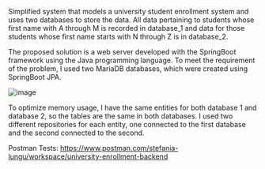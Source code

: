 Simplified system that models a university student enrollment system and uses two databases to store the data. 
All data pertaining to students whose first name with A through M is recorded in database_1 and data for those students whose first name starts with N through Z is in database_2.

The proposed solution is a web server developed with the SpringBoot framework using the Java programming language. To meet the requirement of the problem, I used two MariaDB databases, which were created using SpringBoot JPA.

![image](https://github.com/lungu-stefania-paraschiva/University-enrollment-system/assets/102326882/87688e8e-2fdd-46f7-b1f4-838596489aee)

To optimize memory usage, I have the same entities for both database 1 and database 2, so the tables are the same in both databases. I used two different repositories for each entity, one connected to the first database and the second connected to the second.

Postman Tests: https://www.postman.com/stefania-lungu/workspace/university-enrollment-backend
